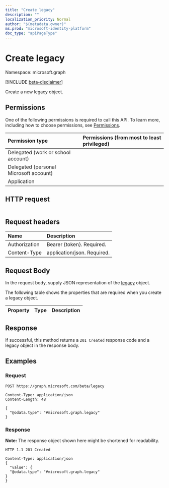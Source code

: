 ```yaml
---
title: "Create legacy"
description: ""
localization_priority: Normal
author: "$(metadata.owner)"
ms.prod: "microsoft-identity-platform"
doc_type: "apiPageType"
---
```


# Create legacy

Namespace: microsoft.graph

[!INCLUDE [beta-disclaimer](../../includes/beta-disclaimer.md)]

Create a new legacy object.

## Permissions

One of the following permissions is required to call this API. To learn more, including how to choose permissions, see [Permissions](/graph/permissions-reference).

| Permission type                        | Permissions (from most to least privileged) |
| :------------------------------------- | :------------------------------------------ |
| Delegated (work or school account)     |                                             |
| Delegated (personal Microsoft account) |                                             |
| Application                            |                                             |

## HTTP request

<!-- {
  "blockType": "ignored"
}
-->

```http

```

## Request headers

| Name          | Description                 |
| :------------ | :-------------------------- |
| Authorization | Bearer {token}. Required.   |
| Content-Type  | application/json. Required. |

## Request Body

In the request body, supply JSON representation of the [legacy](../resources/-legacy.md) object.

<!-- Actions and Functions -->

<!-- CRUD Methods -->

The following table shows the properties that are required when you create a legacy object.

| Property | Type | Description |
| :------- | :--- | :---------- |

## Response

If successful, this method returns a `201 Created` response code and a legacy object in the response body.

## Examples

### Request

<!-- {
  "blockType": "request",
  "name": "create_legacy"
}
-->

```http
POST https://graph.microsoft.com/beta/legacy

Content-Type: application/json
Content-Length: 48

{
  "@odata.type": "#microsoft.graph.legacy"
}

```

### Response

**Note:** The response object shown here might be shortened for readability.

<!-- {
  "blockType": "response",
  "truncated": true,
  "@odata.type": "Microsoft.DirectoryServices.legacy"
}
-->

```http
HTTP 1.1 201 Created

Content-Type: application/json
{
  "value": {
  "@odata.type": "#microsoft.graph.legacy"
}
}

```
